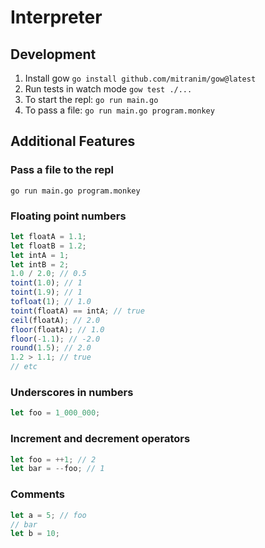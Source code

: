 # Interpreter

## Development

1. Install gow `go install github.com/mitranim/gow@latest`
2. Run tests in watch mode `gow test ./...`
3. To start the repl: `go run main.go`
4. To pass a file: `go run main.go program.monkey`

## Additional Features

### Pass a file to the repl
```
go run main.go program.monkey
```

### Floating point numbers
```js
let floatA = 1.1;
let floatB = 1.2;
let intA = 1;
let intB = 2;
1.0 / 2.0; // 0.5
toint(1.0); // 1
toint(1.9); // 1
tofloat(1); // 1.0
toint(floatA) == intA; // true
ceil(floatA); // 2.0
floor(floatA); // 1.0
floor(-1.1); // -2.0
round(1.5); // 2.0
1.2 > 1.1; // true
// etc
```

### Underscores in numbers
```js
let foo = 1_000_000; 
```

### Increment and decrement operators
```js
let foo = ++1; // 2
let bar = --foo; // 1
```

### Comments
```js
let a = 5; // foo
// bar
let b = 10;
```